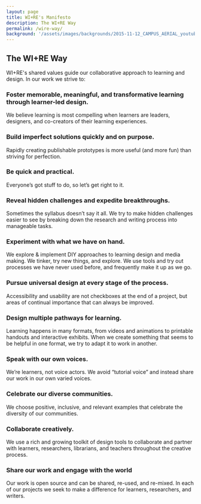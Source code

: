 ```yaml
---
layout: page
title: WI+RE's Manifesto
description: The WI+RE Way
permalink: /wire-way/
background: '/assets/images/backgrounds/2015-11-12_CAMPUS_AERIAL_youtube_header_image_EDIT_IMG_6870-2.jpg'
---
```

## The WI+RE Way

WI+RE's shared values guide our collaborative approach to learning and design. In our work we strive to:

### Foster memorable, meaningful, and transformative learning through learner-led design.
We believe learning is most compelling when learners are leaders, designers, and co-creators of their learning experiences.

### Build imperfect solutions quickly and on purpose.
Rapidly creating publishable prototypes is more useful (and more fun) than striving for perfection.

### Be quick and practical.
Everyone’s got stuff to do, so let’s get right to it.

### Reveal hidden challenges and expedite breakthroughs.
Sometimes the syllabus doesn’t say it all. We try to make hidden challenges easier to see by breaking down the research and writing process into manageable tasks.

### Experiment with what we have on hand.
We explore & implement DIY approaches to learning design and media making. We tinker, try new things, and explore. We use tools and try out processes we have never used before, and frequently make it up as we go.

### Pursue universal design at every stage of the process.
Accessibility and usability are not checkboxes at the end of a project, but areas of continual importance that can always be improved.

### Design multiple pathways for learning.
Learning happens in many formats, from videos and animations to printable handouts and interactive exhibits. When we create something that seems to be helpful in one format, we try to adapt it to work in another.

### Speak with our own voices.
We’re learners, not voice actors. We avoid “tutorial voice” and instead share our work in our own varied voices.

### Celebrate our diverse communities.
We choose positive, inclusive, and relevant examples that celebrate the diversity of our communities. 

### Collaborate creatively.
We use a rich and growing toolkit of design tools to collaborate and partner with learners, researchers, librarians, and teachers throughout the creative process.

### Share our work and engage with the world
Our work is open source and can be shared, re-used, and re-mixed. In each of our projects we seek to make a difference for learners, researchers, and writers.